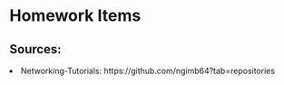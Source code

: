 <h1>Homework Items</h1>

<h2>Sources:</h2> 
<tb>
  <li>Networking-Tutorials: https://github.com/ngimb64?tab=repositories</li>
</tb>

